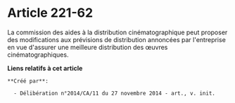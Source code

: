 # Article 221-62

La commission des aides à la distribution cinématographique peut proposer des modifications aux prévisions de distribution
annoncées par l'entreprise en vue d'assurer une meilleure distribution des œuvres cinématographiques.

**Liens relatifs à cet article**

	**Créé par**:

	  - Délibération n°2014/CA/11 du 27 novembre 2014 - art., v. init.
